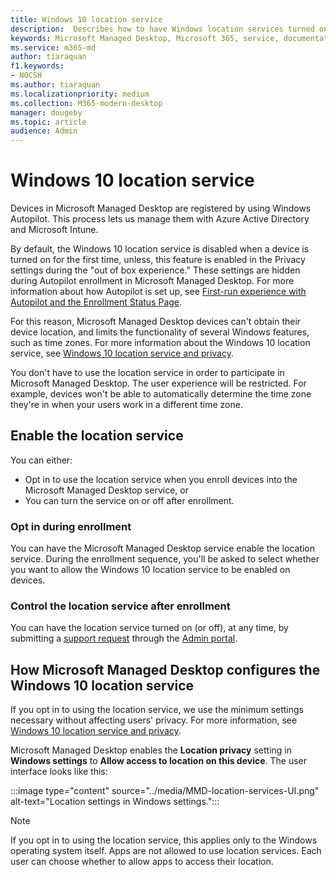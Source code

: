```yaml
---
title: Windows 10 location service
description:  Describes how to have Windows location services turned on for your devices
keywords: Microsoft Managed Desktop, Microsoft 365, service, documentation
ms.service: m365-md
author: tiaraquan
f1.keywords:
- NOCSH
ms.author: tiaraquan
ms.localizationpriority: medium
ms.collection: M365-modern-desktop
manager: dougeby
ms.topic: article
audience: Admin
---
```


# Windows 10 location service

Devices in Microsoft Managed Desktop are registered by using Windows Autopilot. This process lets us manage them with Azure Active Directory and Microsoft Intune.

By default, the Windows 10 location service is disabled when a device is turned on for the first time, unless, this feature is enabled in the Privacy settings during the "out of box experience." These settings are hidden during Autopilot enrollment in Microsoft Managed Desktop. For more information about how Autopilot is set up, see [First-run experience with Autopilot and the Enrollment Status Page](esp-first-run.md).

For this reason, Microsoft Managed Desktop devices can't obtain their device location, and limits the functionality of several Windows features, such as time zones. For more information about the Windows 10 location service, see [Windows 10 location service and privacy](https://support.microsoft.com/windows/windows-10-location-service-and-privacy-3a8eee0a-5b0b-dc07-eede-2a5ca1c49088).

You don't have to use the location service in order to participate in Microsoft Managed Desktop. The user experience will be restricted. For example, devices won't be able to automatically determine the time zone they're in when your users work in a different time zone.

## Enable the location service

You can either:

- Opt in to use the location service when you enroll devices into the Microsoft Managed Desktop service, or
- You can turn the service on or off after enrollment.

### Opt in during enrollment

You can have the Microsoft Managed Desktop service enable the location service. During the enrollment sequence, you'll be asked to select whether you want to allow the Windows 10 location service to be enabled on devices.

### Control the location service after enrollment

You can have the location service turned on (or off), at any time, by submitting a [support request](../working-with-managed-desktop/admin-support.md) through the [Admin portal](access-admin-portal.md).

## How Microsoft Managed Desktop configures the Windows 10 location service

If you opt in to using the location service, we use the minimum settings necessary without affecting users' privacy. For more information, see [Windows 10 location service and privacy](https://support.microsoft.com/windows/windows-10-location-service-and-privacy-3a8eee0a-5b0b-dc07-eede-2a5ca1c49088).

Microsoft Managed Desktop enables the **Location privacy** setting in **Windows settings** to **Allow access to location on this device**. The user interface looks like this:

 :::image type="content" source="../media/MMD-location-services-UI.png" alt-text="Location settings in Windows settings.":::

> [!NOTE]
> If you opt in to using the location service, this applies only to the Windows operating system itself. Apps are not allowed to use location services. Each user can choose whether to allow apps to access their location.
